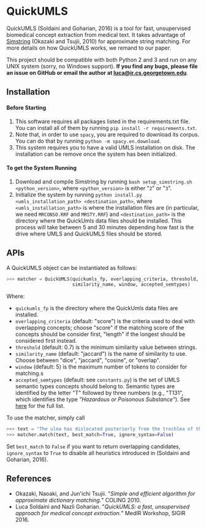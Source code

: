 # QuickUMLS

QuickUMLS (Soldaini and Goharian, 2016) is a tool for fast, unsupervised  biomedical concept extraction from medical text.
It takes advantage of [Simstring](http://www.chokkan.org/software/simstring/) (Okazaki and Tsujii, 2010) for approximate string matching.
For more details on how QuickUMLS works, we remand to our paper.

This project should be compatible with both Python 2 and 3 and run on any UNIX system (sorry, no Windows support). **If you find any bugs, please file an issue on GitHub or email the author at luca@ir.cs.georgetown.edu**.

## Installation

#### Before Starting

1. This software requires all packages listed in the requirements.txt file. You can install all of them by running `pip install -r requirements.txt`.
2. Note that, in order to use `spacy`, you are required to download its corpus. You can do that by running `python -m spacy.en.download`.
3. This system requires you to have a valid UMLS installation on disk. The installation can be remove once the system has been initialized.

#### To get the System Running

1. Download and compile Simstring by running `bash setup_simstring.sh <python_version>`, where `<python_version>` is either "`2`" or "`3`".
2. Initialize the system by running `python install.py <umls_installation_path> <destination_path>`, where `<umls_installation_path>` is where the installation files are (in particular, we need `MRCONSO.RRF` and `MRSTY.RRF`) and `<destination_path>` is the directory where the QuickUmls data files should be installed. This process will take between 5 and 30 minutes depending how fast is the drive where UMLS and QuickUMLS files should be stored.

## APIs

A QuickUMLS object can be instantiated as follows:

```python
>>> matcher = QuickUMLS(quickumls_fp, overlapping_criteria, threshold,
                        similarity_name, window, accepted_semtypes)
```

Where:

- `quickumls_fp` is the directory where the QuickUmls data files are installed.
- `overlapping_criteria` (default: "score") is the criteria used to deal with overlapping concepts; choose "score" if the matching score of the concepts should be consider first, "length" if the longest should be considered first instead.
- `threshold` (default: 0.7) is the minimum similarity value between strings.
- `similarity_name` (default: "jaccard") is the name of similarity to use. Choose between "dice", "jaccard", "cosine", or "overlap".
- `window` (default: 5) is the maximum number of tokens to consider for matching.s
- `accepted_semtypes` (default: see `constants.py`) is the set of UMLS semantic types concepts should belong to. Semantic types are identified by the letter "T" followed by three numbers (e.g., "T131", which identifies the type *"Hazardous or Poisonous Substance"*). See [here](https://metamap.nlm.nih.gov/Docs/SemanticTypes_2013AA.txt) for the full list.

To use the matcher, simply call

```python
>>> text = "The ulna has dislocated posteriorly from the trochlea of the humerus."
>>> matcher.match(text, best_match=True, ignore_syntax=False)
```

Set `best_match` to `False` if you want to return overlapping candidates, `ignore_syntax` to `True` to disable all heuristics introduced in (Soldaini and Goharian, 2016).


## References

- Okazaki, Naoaki, and Jun'ichi Tsujii. "*Simple and efficient algorithm for approximate dictionary matching.*" COLING 2010.
- Luca Soldaini and Nazli Goharian. "*QuickUMLS: a fast, unsupervised approach for medical concept extraction.*" MedIR Workshop, SIGIR 2016.
